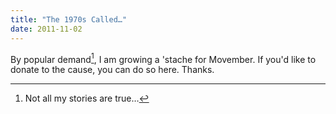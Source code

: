 ```yaml
---
title: "The 1970s Called…"
date: 2011-11-02
---
```

By popular demand[^1], I am growing a 'stache for Movember. If you'd like to donate to the cause, you can do so here. Thanks.

[^1]: Not all my stories are true…
